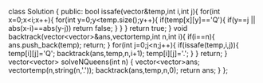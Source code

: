 class Solution {
public:
bool issafe(vector<string>&temp,int i,int j){
for(int x=0;x<i;x++){
for(int y=0;y<temp.size();y++){
if(temp[x][y]=='Q'){
if(y==j || abs(x-i)==abs(y-j))
return false;
}
}
}
return true;
}
void backtrack(vector<vector<string>>&ans,vector<string>temp,int n,int i){
if(i==n){
ans.push_back(temp);
return;
}
for(int j=0;j<n;j++){
if(issafe(temp,i,j)){
temp[i][j]='Q';
backtrack(ans,temp,n,i+1);
temp[i][j]='.';
}
}
return;
}
vector<vector<string>> solveNQueens(int n) {
vector<vector<string>>ans;
vector<string>temp(n,string(n,'.'));
backtrack(ans,temp,n,0);
return ans;
}
};